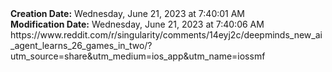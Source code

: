 <div><b>Creation Date:</b> Wednesday, June 21, 2023 at 7:40:01 AM<br></div>
<div><b>Modification Date:</b> Wednesday, June 21, 2023 at 7:40:06 AM<br></div>
<div>https://www.reddit.com/r/singularity/comments/14eyj2c/deepminds_new_ai_agent_learns_26_games_in_two/?utm_source=share&amputm_medium=ios_app&amputm_name=iossmf</div>

